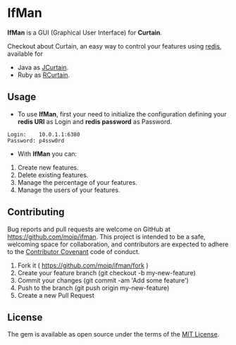 # IfMan

**IfMan** is a GUI (Graphical User Interface) for **Curtain**.

Checkout about Curtain, an easy way to control your features using [redis](http://redis.io/), available for
- Java as [JCurtain](https://github.com/moip/jcurtain).
- Ruby as [RCurtain](https://github.com/moip/jcurtain).

## Usage

* To use **IfMan**, first your need to initialize the configuration defining your **redis URI** as Login and **redis password** as Password.

```
Login:    10.0.1.1:6380
Password: p4ssw0rd 
```

* With **IfMan** you can:

1. Create new features.
2. Delete existing features.
3. Manage the percentage of your features.
4. Manage the users of your features.

## Contributing

Bug reports and pull requests are welcome on GitHub at https://github.com/moip/ifman. This project is intended to be a safe, welcoming space for collaboration, and contributors are expected to adhere to the [Contributor Covenant](http://contributor-covenant.org) code of conduct.

1. Fork it ( https://github.com/moip/ifman/fork )
2. Create your feature branch (git checkout -b my-new-feature)
3. Commit your changes (git commit -am 'Add some feature')
4. Push to the branch (git push origin my-new-feature)
5. Create a new Pull Request

## License

The gem is available as open source under the terms of the [MIT License](http://opensource.org/licenses/MIT).
